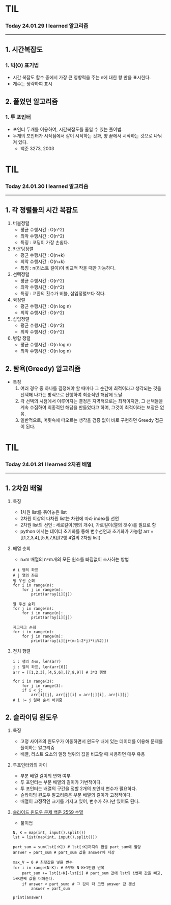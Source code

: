 # TIL
### Today **24.01.29** I learned 알고리즘<br/>
---
## 1. 시간복잡도
### 1. 빅(O) 표기법
- 시간 복잡도 함수 중에서 가장 큰 영향력을 주는 n에 대한 항 만을 표시한다.
- 계수는 생략하여 표시


## 2. 풀었던 알고리즘
### 1. 투 포인터
- 포인터 두개를 이용하여, 시간복잡도를 줄일 수 있는 풀이법.
- 두개의 포인터가 시작점에서 같이 시작하는 것과, 양 끝에서 시작하는 것으로 나눠져 있다.
    - 백준 3273, 2003

# TIL
### Today **24.01.30** I learned 알고리즘<br/>
---
## 1. 각 정렬들의 시간 복잡도
1. 버블정렬
    - 평균 수행시간 : O(n^2)
    - 최악 수행시간 : O(n^2)
    - 특징 : 코딩이 가장 손쉽다.
2. 카운팅정렬
    - 평균 수행시간 : O(n+k)
    - 최악 수행시간 : O(n+k)
    - 특징 : n(리스트 길이)이 비교적 작을 때만 가능하다.
3. 선택정렬
    - 평균 수행시간 : O(n^2)
    - 최악 수행시간 : O(n^2)
    - 특징 : 교환의 횟수가 버블, 삽입정렬보다 작다.
4. 퀵정렬
    - 평균 수행시간 : O(n log n)
    - 최악 수행시간 : O(n^2)
5. 삽입정렬
    - 평균 수행시간 : O(n^2)
    - 최악 수행시간 : O(n^2)
6. 병합 정렬
    - 평균 수행시간 : O(n log n)
    - 최악 수행시간 : O(n log n)

## 2. 탐욕(Greedy) 알고리즘
- 특징
    1. 여러 경우 중 하나를 결정해야 할 때마다 그 순간에 최적이라고 생각되는 것을 선택해 나가는 방식으로 진행하여 최종적인 해답에 도달
    2. 각 선택의 시점에서 이루어지는 결정은 지역적으로는 최적이지만, 그 선택들을 계속 수집하여 최종적인 해답을 만들었다고 하여, 그것이 최적이라는 보장은 없음.
    3. 일반적으로, 머릿속에 떠오르는 생각을 검증 없이 바로 구현하면 Greedy 접근이 된다.

# TIL
### Today **24.01.31** I learned 2차원 배열<br/>
---
## 1. 2차원 배열
1. 특징
    - 1차원 list를 묶어놓은 list
    - 2차원 이상의 다차원 list는 차원에 따라 index를 선언
    - 2차원 list의 선언 : 세로길이(행의 개수), 가로길이(열의 갯수)를 필요로 함
    - python 에서는 데이터 초기화를 통해 변수선언과 초기화가 가능함
        arr = [[1,2,3,4],[5,6,7,8]](2행 4열의 2차원 list) 

2. 배열 순회
    - n`x`m 배열의 n`*`m개의 모든 원소를 빠짐없이 조사하는 방법
    ```
    # i 행의 좌표
    # j 열의 좌표
    행 우선 순회
    for i in range(n):
    	for j in range(m):
        	print(array[i][j])
    ```
    ```
    열 우선 순회
    for j in range(m):
    	for i in range(n):
        	print(array[i][j])
    ```
    ```
    지그재그 순회
    for i in range(n):
        for j in range(m):
            print(array[i][j+(m-1-2*j)*(i%2)])
    ```
3. 전치 행렬
    ```
    i : 행의 좌표, len(arr)
    j : 열의 좌표, len(arr[0])
    arr = [[1,2,3],[4,5,6],[7,8,9]] # 3*3 행렬

    for i in range(3):
        for j in range(3):
        if i < j:
            arr[i][j], arr[j][i] = arr[j][i], arr[i][j]
    # i != j 일때 순서 바꿔줌
    ```
## 2. 슬라이딩 윈도우
1. 특징
    - 고정 사이즈의 윈도우가 이동하면서 윈도우 내에 있는 데이터를 이용해 문제를 풀이하는 알고리즘
    - 배열, 리스트 요소의 일정 범위의 값을 비교할 때 사용하면 매우 유용

2. 투포인터와의 차이
    - 부분 배열 길이의 변화 여부
    - 투 포인터는 부분 배열의 길이가 가변적이다.
    - 투 포인터는 배열의 구간을 정할 2개의 포인터 변수가 필요하다.
    - 슬라이딩 윈도우 알고리즘은 부분 배열의 길이가 고정적이다.
    - 배열이 고정적인 크기를 가지고 있어, 변수가 하나만 있어도 된다.

3. [슬라이드 윈도우 문제 백준 2559 수열](https://www.acmicpc.net/problem/2559)
    - 풀이법
    ```
    N, K = map(int, input().split())
    lst = list(map(int, input().split()))

    part_sum = sum(lst[:K]) # lst[:K]까지의 합을 part_sum에 할당
    answer = part_sum # part_sum 값을 answer에 저장

    max_V = 0 # 최댓값을 넣을 변수
    for i in range(N-K): # 0부터 N-K+1만큼 반복
        part_sum += lst[i+K]-lst[i] # part_sum 값에 lst의 i번째 값을 빼고, i+K번째 값을 더해준다.
        if answer < part_sum: # 그 값이 더 크면 answer 값 갱신
            answer = part_sum
    
    print(answer)
    ```